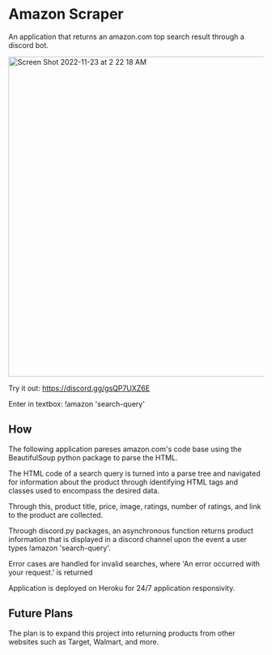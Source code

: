 # Amazon Scraper

An application that returns an amazon.com top search result through a discord bot.

<img width="631" alt="Screen Shot 2022-11-23 at 2 22 18 AM" src="https://user-images.githubusercontent.com/69515228/203491338-679093f1-6787-4108-a42f-337fa257d105.png">

Try it out: https://discord.gg/gsQP7UXZ6E

Enter in textbox: !amazon 'search-query'


## How

The following application pareses amazon.com's code base using the BeautifulSoup python package to parse the HTML.

The HTML code of a search query is turned into a parse tree and navigated for information about the product through identifying HTML tags and classes used to encompass the desired data.

Through this, product title, price, image, ratings, number of ratings, and link to the product are collected.

Through discord.py packages, an asynchronous function returns product information that is displayed in a discord channel upon the event a user types !amazon 'search-query'.
  
Error cases are handled for invalid searches, where 'An error occurred with your request.' is returned
  
Application is deployed on Heroku for 24/7 application responsivity.

## Future Plans
  
The plan is to expand this project into returning products from other websites such as Target, Walmart, and more.
